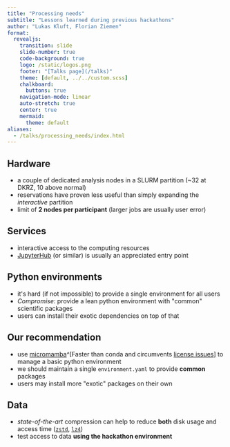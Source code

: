 ```yaml
---
title: "Processing needs"
subtitle: "Lessons learned during previous hackathons"
author: "Lukas Kluft, Florian Ziemen"
format:
  revealjs:
    transition: slide
    slide-number: true
    code-background: true
    logo: /static/logos.png
    footer: "[Talks page](/talks)"
    theme: [default, ../../custom.scss]
    chalkboard:
      buttons: true
    navigation-mode: linear
    auto-stretch: true
    center: true
    mermaid:
      theme: default
aliases: 
  - /talks/processing_needs/index.html
---
```


## Hardware

* a couple of dedicated analysis nodes in a SLURM partition (~32 at DKRZ, 10 above normal)
* reservations have proven less useful than simply expanding the *interactive* partition
* limit of **2 nodes per participant** (larger jobs are usually user error)

## Services

* interactive access to the computing resources
* [JupyterHub](https://jupyter.org/hub) (or similar) is usually an appreciated entry point

## Python environments

* it's hard (if not impossible) to provide a single environment for all users
* _Compromise:_ provide a lean python environment with "common" scientific packages
* users can install their exotic dependencies on top of that

## Our recommendation

* use [micromamba](https://mamba.readthedocs.io/)^[Faster than conda and circumvents [license issues](https://prefix.dev/blog/towards_a_vendor_lock_in_free_conda_experience)] to manage a basic python environment
* we should maintain a single `environment.yaml` to provide **common** packages
* users may install more "exotic" packages on their own

## Data

* _state-of-the-art_ compression can help to reduce **both** disk usage and access time ([`zstd`](https://github.com/facebook/zstd), [`lz4`](https://github.com/lz4/lz4))
* test access to data **using the hackathon environment**
